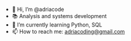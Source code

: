 - 👋 Hi, I’m @adriacode
- :books: Analysis and systems development
- 🌱 I’m currently learning Python, SQL
- 📫 How to reach me: adriacoding@gmail.com

<!---
adriacode/adriacode is a ✨ special ✨ repository because its `README.md` (this file) appears on your GitHub profile.
You can click the Preview link to take a look at your changes.
--->
